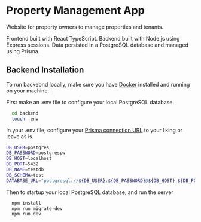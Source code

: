 
# Property Management App

Website for property owners to manage properties and tenants.

Frontend built with React TypeScript. Backend built with Node.js using Express sessions. Data persisted in a PostgreSQL database and managed using Prisma.


## Backend Installation

To run backebnd locally, make sure you have [Docker](https://www.docker.com/) installed and running on your machine.

First make an .env file to configure your local PostgreSQL database.

```bash
  cd backend
  touch .env
```

In your .env file, configure your [Prisma connection URL](https://www.prisma.io/docs/reference/database-reference/connection-urls) to your liking or leave as is.

```bash
DB_USER=postgres
DB_PASSWORD=postgrespw
DB_HOST=localhost
DB_PORT=5432
DB_NAME=testdb
DB_SCHEMA=test
DATABASE_URL="postgresql://${DB_USER}:${DB_PASSWORD}@${DB_HOST}:${DB_PORT}/${DB_NAME}?schema=${DB_SCHEMA}"
```

Then to startup your local PostgreSQL database, and run the server

```bash
  npm install
  npm run migrate-dev
  npm run dev
```